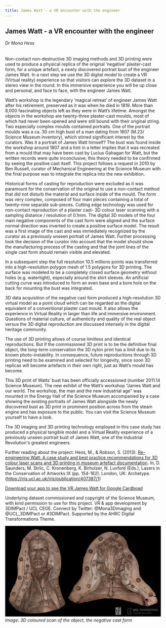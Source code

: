 ```yaml
---
title: James Watt - a VR encounter with the engineer 
---
```


## James Watt - a VR encounter with the engineer 
_Dr Mona Hess_
<br />
<br />
<br />
Non-contact non-destructive 3D imaging methods and 3D printing were used to produce a physical replica of the original ‘negative’ plaster-cast form, for a unique artefact, a newly discovered portrait bust of the engineer James Watt. In a next step we use the 3D digital model to create a VR (Virtual reality) experience so that visitors can explore the 3D dataset in a stereo view in the round. In this immersive experience you will be up close and personal, and face to face, with the engineer James Watt.

Watt’s workshop is the legendary ‘magical retreat’ of engineer James Watt after his retirement, preserved as it was when he died in 1819. More than 8,000 fascinating objects left as they were in Watt’s lifetime. Amongst the objects in the workshop are twenty-three plaster-cast moulds, most of which had never been opened and were still bound with their original string. Two especially complex moulds contained portraits. One of the portrait moulds was a ca. 30 cm high bust of a man dating from 1807 (M.23/ Science Museum inventory), which stirred significant interest by the curators. Was it a portrait of James Watt himself? The bust was found inside the workshop around 1807 and a hint in a letter implies that it was recreated from a mould that may have been cast by Lucius Gahagan for Watt, but the written records were quite inconclusive; this theory needed to be confirmed by seeing the positive cast itself. This project follows a request in 2010 by Ben Russell, curator of Mechanical Engineering at the Science Museum with the final purpose was to integrate the replica into the new exhibition.

Historical forms of casting for reproduction were excluded as it was paramount for the conservation of the original to use a non-contact method that did not disturb the material and surface inside of the mould. The form was very complex, composed of four main pieces containing a total of twenty-nine separate sub-pieces. Cutting edge technology was used for non-contact reproduction of a plaster cast-  3D colour laser scanning with a sampling distance / resolution of 0.1mm. The digital 3D models of the four main negative components of the cast form were aligned and the surface normal direction was inverted to create a positive surface model. The result was a first image of the cast and was immediately recognized by the curator as a previously unseen portrait of James Watt. Further processing took the decision of the curator into account that the model should show the manufacturing process of the casting and that the joint lines of the single cast form should remain visible and elevated. 

In a subsequent step the full resolution 10.5 millions points was transferred into a high-resolution polygon mesh of 1.5 polygons for 3D printing. The surface was modeled to be a completely closed surface geometry without holes (e.g. watertight), especially around the shirt sleeves. An artificial cutting curve was introduced to form an even base and a bore hole on the back for mounting the bust was integrated.  

3D data acquisition of the negative cast form produced a high-resolution 3D virtual model as a point cloud which can be regarded as the digital equivalent of a conventional plaster cast mould. It also allows the experience in Virtual Reality in larger than life and immersive environment. Questions of material culture, of authenticity and quality of the real object versus the 3D digital reproduction are discussed intensely in the digital heritage community. 

The use of 3D printing allows of course limitless and identical reproductions. But if the commissioned 3D print is to be the definitive final object, the long-term conservation the 3D nylon print has a limit due to its known photo-instability. In consequence, future reproductions through 3D printing need to be examined and selected for longevity, since soon 3D replicas will become artefacts in their own right, just as Watt’s mould has become. 

This 3D print of Watts’ bust has been officially accessioned (number 2011.14 Science Museum). The new exhibit of the Watt’s workshop “James Watt and our world. The workshop, the man and the new industrial age” was mounted in the Energy Hall of the Science Museum accompanied by a case showing the existing portraits of James Watt alongside the newly discovered bust as 3D print in prominent position across from the steam engine and has exposure to the public. You can visit the Science Museum yourself to have a look.

The 3D imaging and 3D printing technology employed in this case study has produced a physical tangible model and a Virtual Reality experience of a previously unseen portrait bust of James Watt, one of the Industrial Revolution's greatest engineers.

Further reading about the project: Hess, M., & Robson, S. (2013). [Re-engineering Watt: A case study and best practice recommendations for 3D colour laser scans and 3D printing in museum artefact documentation](https://iris.ucl.ac.uk/iris/publication/407387/1). In, D. Saunders, M. Strlic, C. Kronenberg, K. Birholzer, N. Luxford (Eds.), Lasers in the Conservation of Artworks IX (pp. 154-162). London, UK: Archetype. (https://iris.ucl.ac.uk/iris/publication/407387/1)

[Download your app to see the VR James Watt for Google Cardboad](https://play.google.com/store/apps/developer?id=3DIMPact+at+UCL+CEGE)

Underlying dataset commissioned and copyright of the Science Museum, with kind permission to use for this project. VR & app development by 3DIMPact / UCL CEGE. Connect by Twitter: @Mona3Dimaging and @UCL_3DIMPact or #3DIMPact. Supported by the AHRC Digital Transformations Theme.

![Image: 3D coloured scan of the object, the negative cast form](images/27.jpg)
*Image: 3D coloured scan of the object, the negative cast form*

